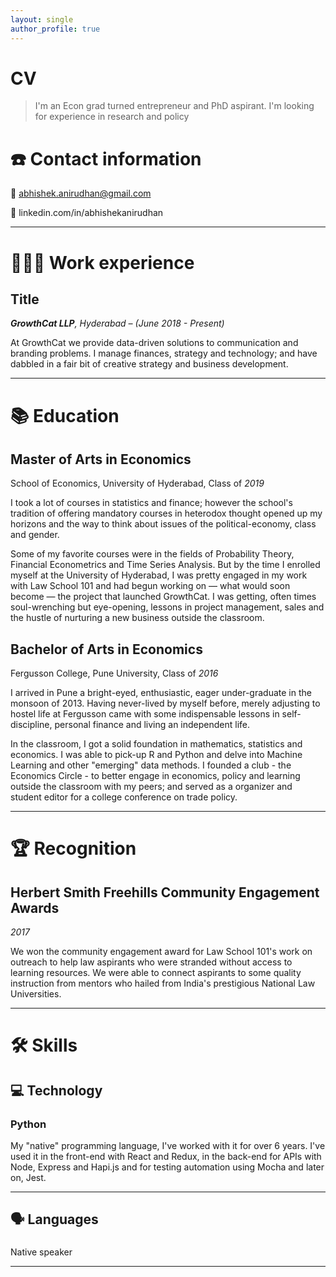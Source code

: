 ```yaml
---
layout: single
author_profile: true
---
```

# CV

> I'm an Econ grad turned entrepreneur and PhD aspirant. I'm looking for experience in research and policy

# ☎️ Contact information

📧 abhishek.anirudhan@gmail.com

🔗 linkedin.com/in/abhishekanirudhan

---

# **👩🏻‍💻** Work experience

## Title

***GrowthCat LLP**, Hyderabad – (June 2018 - Present)*

At GrowthCat we provide data-driven solutions to communication and branding problems. I manage finances, strategy and technology; and have dabbled in a fair bit of creative strategy and business development.

---

# 📚 Education

## Master **of Arts in Economics**

School of Economics, University of Hyderabad, Class of *2019*

I took a lot of courses in statistics and finance; however the school's tradition of offering mandatory courses in heterodox thought opened up my horizons and the way to think about issues of the political-economy, class and gender.

Some of my favorite courses were in the fields of Probability Theory, Financial Econometrics and Time Series Analysis. But by the time I enrolled myself at the University of Hyderabad, I was pretty engaged in my work with Law School 101 and had begun working on — what would soon become — the project that launched GrowthCat. I was getting, often times soul-wrenching but eye-opening, lessons in project management, sales and the hustle of nurturing a new business outside the classroom.

## Bachelor **of Arts in Economics**

Fergusson College, Pune University, Class of *2016*

I arrived in Pune a bright-eyed, enthusiastic, eager under-graduate in the monsoon of 2013. Having never-lived by myself before, merely adjusting to hostel life at Fergusson came with some indispensable lessons in self-discipline, personal finance and living an independent life.

In the classroom, I got a solid foundation in mathematics, statistics and economics. I was able to pick-up R and Python and delve into Machine Learning and other "emerging" data methods.  I founded a club - the Economics Circle - to better engage in economics, policy and learning outside the classroom with my peers; and served as a organizer and student editor for a college conference on trade policy.

---

# 🏆 Recognition

## Herbert Smith Freehills Community Engagement Awards

*2017*

We won the community engagement award for Law School 101's work on outreach to help law aspirants who were stranded without access to learning resources. We were able to connect aspirants to some quality instruction from mentors who hailed from India's prestigious National Law Universities.

---

# 🛠 Skills

## 💻 Technology

### Python

My "native" programming language, I've worked with it for over 6 years. I've used it in the front-end with React and Redux, in the back-end for APIs with Node, Express and Hapi.js and for testing automation using Mocha and later on, Jest.

---

## 🗣 Languages

###

Native speaker

---
